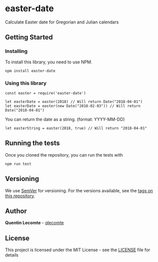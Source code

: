 # easter-date

Calculate Easter date for Gregorian and Julian calendars

## Getting Started

### Installing

To install this library, you need to use NPM.

```
npm install easter-date
```

### Using this library

```
const easter = require('easter-date')

let easterDate = easter(2018) // Will return Date("2018-04-01")
let easterDate = easter(new Date("2018-02-03")) // Will return Date("2018-04-01")
```

You can return the date as a string. (format: YYYY-MM-DD)
```
let easterString = easter(2018, true) // Will return "2018-04-01"
```

## Running the tests

Once you cloned the repository, you can run the tests with
```
npm run test
```

## Versioning

We use [SemVer](http://semver.org/) for versioning. For the versions available, see the [tags on this repository](https://github.com/qlecomte/easter-date/tags). 

## Author

**Quentin Lecomte** - [qlecomte](https://github.com/qlecomte)

## License

This project is licensed under the MIT License - see the [LICENSE](LICENSE) file for details